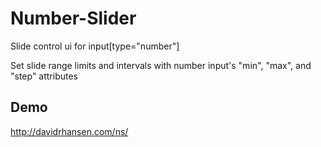 Number-Slider
=============

Slide control ui for input[type="number"]

Set slide range limits and intervals with number input's "min", "max", and "step" attributes

Demo
----
http://davidrhansen.com/ns/
